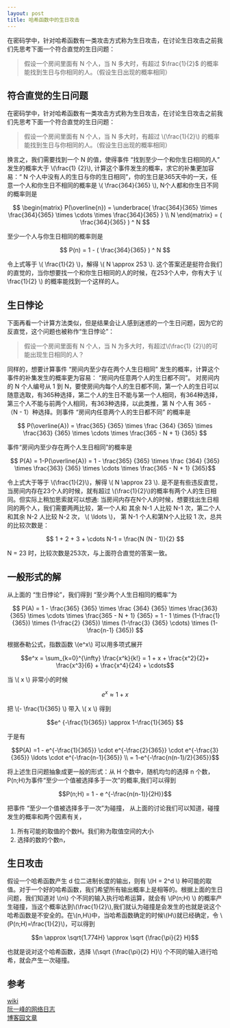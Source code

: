 ```yaml
---
layout: post
title: 哈希函数中的生日攻击
---
```



<!-- more -->

在密码学中，针对哈希函数有一类攻击方式称为生日攻击，在讨论生日攻击之前我们先思考下面一个符合直觉的生日问题：

> 假设一个房间里面有 N 个人，当 N 多大时，有超过 $\frac{1}{2}$ 的概率能找到生日与你相同的人。（假设生日出现的概率相同）

<!-- # 生日攻击
1. 生日问题中的概率计算方法
2. 生日悖论
3. 一般形式的公式
4. 生日攻击中的应用 -->

## 符合直觉的生日问题
在密码学中，针对哈希函数有一类攻击方式称为生日攻击，在讨论生日攻击之前我们先思考下面一个符合直觉的生日问题：

> 假设一个房间里面有 N 个人，当 N 多大时，有超过 \\(\frac{1}{2}\\) 的概率能找到生日与你相同的人。（假设生日出现的概率相同）

换言之，我们需要找到一个 N 的值，使得事件 “找到至少一个和你生日相同的人” 发生的概率大于 \\(\frac{1} {2}\\), 计算这个事件发生的概率，求它的补集更加容易：“ N 个人中没有人的生日与你的生日相同”，你的生日是365天中的一天，任意一个人和你生日不相同的概率是 \\( \frac{364}{365} \\), N个人都和你生日不同的概率则是 

$$ \begin{matrix} 
P(\overline{n}) = 
\underbrace{
    \frac{364}{365} \times \frac{364}{365} \times \cdots \times \frac{364}{365}
    } 
    \\ N 
\end{matrix}  = ( \frac{364}{365} ) ^ N
$$

至少一个人与你生日相同的概率则是

$$ P(n) =  1 - ( \frac{364}{365} ) ^ N $$

令上式等于 \\( \frac{1}{2} \\)，解得 \\( N \approx 253 \\).
这个答案还是挺符合我们的直觉的，当你想要找一个和你生日相同的人的时候，在253个人中，你有大于 \\( \frac{1}{2} \\) 的概率能找到一个这样的人。

## 生日悖论
下面再看一个计算方法类似，但是结果会让人感到迷惑的一个生日问题，因为它的反直觉，这个问题也被称作“生日悖论”：
> 假设一个房间里面有 N 个人，当 N 为多大时，有超过\\(\frac{1} {2}\\)的可能出现生日相同的人？

同样的，想要计算事件 “房间内至少存在两个人生日相同” 发生的概率，计算这个事件的补集发生的概率更为容易： “房间内任意两个人的生日都不同”。
对房间内的 N 个人编号从 1 到 N，要使房间内每个人的生日都不同，第一个人的生日可以随意选取，有365种选择，第二个人的生日不能与第一个人相同，有364种选择，第三个人不能与前两个人相同，有363种选择，以此类推，第 N 个人有 365 - （N - 1）种选择。则事件 “房间内任意两个人的生日都不同” 的概率是

$$ P(\overline{A}) = \frac{365} {365} \times \frac {364} {365} \times \frac{363} {365} \times \cdots \times \frac{365 - N + 1} {365} $$

事件“房间内至少存在两个人生日相同”的概率是

$$ P(A) = 1-P(\overline{A}) = 1 - \frac{365} {365} \times \frac {364} {365} \times \frac{363} {365} \times \cdots \times \frac{365 - N + 1} {365}$$

令上式大于等于 \\(\frac{1}{2}\\)，解得 \\( N \approx 23 \\).
是不是有些违反直觉，当房间内存在23个人的时候，就有超过 \\(\frac{1}{2}\\)的概率有两个人的生日相同。但实际上稍加思索就可以想通:
当房间内存在N个人的时候，想要找出生日相同的两个人，我们需要两两比较，第一个人和 其余 N-1 人比较 N-1 次，第二个人和其余 N-2 人比较 N-2 次， \\( \ldots \\)， 第 N-1 个人和第N个人比较 1 次，总共的比较次数是：

$$ 1 + 2 + 3 + \cdots N-1 = \frac{N (N - 1)}{2}  $$

N = 23 时，比较次数是253次，与上面符合直觉的答案一致。


## 一般形式的解
从上面的 “生日悖论”，我们得到 “至少两个人生日相同的概率”为

$$
    P(A) =  1 - \frac{365} {365} \times \frac {364} {365} \times \frac{363} {365} \times \cdots \times \frac{365 - N + 1} {365}
     = 1 - 1 \times (1-\frac{1} {365}) \times (1-\frac{2} {365})  \times (1-\frac{3} {365} \cdots)  \times (1-\frac{n-1} {365})
$$

根据泰勒公式，指数函数 \\(e^x\\) 可以用多项式展开

$$e^x = \sum_{k=0}^{\infty} \frac{x^k}{k!} = 1 + x + \frac{x^2}{2}+ \frac{x^3}{6} + \frac{x^4}{24} + \cdots$$

当 \\( x \\) 非常小的时候

$$e^x \approx 1+x$$

把 \\(- \frac{1}{365} \\) 带入 \\( x \\) 得到 

$$e^ {-\frac{1}{365}} \approx 1-\frac{1}{365} $$

于是有

$$P(A) =1 - e^{-\frac{1}{365}} \cdot e^{-\frac{2}{365}} \cdot e^{-\frac{3}{365}} \ldots \cdot e^{-\frac{n-1}{365}}  \\ =
1-e^{-\frac{n(n-1)/2}{365}}$$

将上述生日问题抽象成更一般的形式：从 H 个数中，随机均匀的选择 n 个数， P(n;H)为事件“至少一个值被选择多于一次”的概率,我们可以得到

$$P(n;H) = 1 - e ^{-\frac{n(n-1)}{2H}}$$  

把事件 “至少一个值被选择多于一次”为碰撞，
从上面的讨论我们可以知道，碰撞发生的概率和两个因素有关，
1. 所有可能的取值的个数H。我们称为取值空间的大小
2. 选择的数的个数n，
## 生日攻击
假设一个哈希函数产生 d 位二进制长度的输出，则有 \\(H = 2^d \\) 种可能的取值。对于一个好的哈希函数，我们希望所有输出概率上是相等的。根据上面的生日问题，我们知道对 \\(n\\) 个不同的输入执行哈希运算，就会有 \\(P(n;H) \\) 的概率产生碰撞，当这个概率达到\\(\frac{1}{2}\\),我们就认为碰撞是会发生的也就是说这个哈希函数是不安全的。在\\(n,H\\)中，当哈希函数确定的时候\\(H\\)就已经确定，令 \\(P(n;H)=\frac{1}{2}\\)，可以得到

$$n \approx \sqrt{1.774H} \approx \sqrt {\frac{\pi}{2} H}$$

也就是说对这个哈希函数，选择 \\(\sqrt {\frac{\pi}{2} H}\\) 个不同的输入进行哈希，就会产生一次碰撞。

## 参考

[wiki](https://zh.wikipedia.org/wiki/%E7%94%9F%E6%97%A5%E6%94%BB%E5%87%BB) <br>
[阮一峰的网络日志](https://ruanyifeng.com/blog/2018/09/hash-collision-and-birthday-attack.html)<br>
[博客园文章](https://www.cnblogs.com/backnullptr/p/12132476.html) <br>
